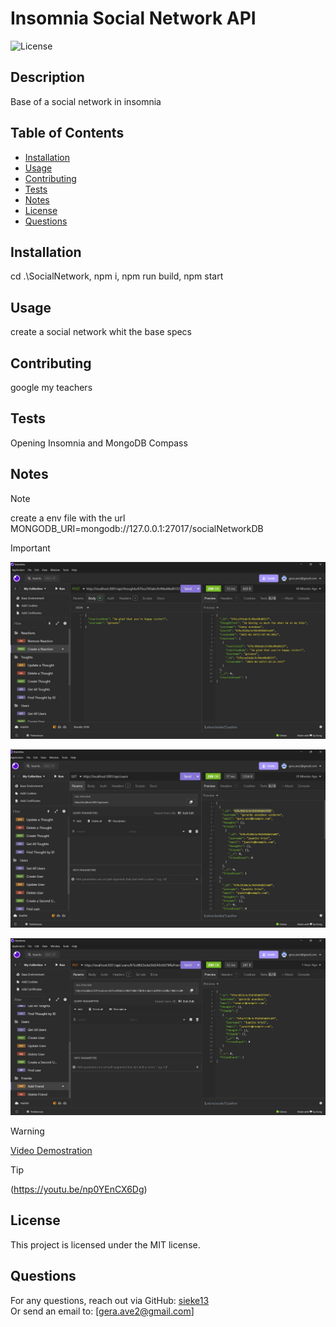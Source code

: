 
# Insomnia Social Network API

![License](https://badgen.net/badge/license/MIT/blue)

## Description
Base of a social network in insomnia

## Table of Contents
- [Installation](#installation)
- [Usage](#usage)
- [Contributing](#contributing)
- [Tests](#tests)
- [Notes](#notes)
- [License](#license)
- [Questions](#questions)

## Installation
cd .\SocialNetwork, npm i, npm run build, npm start

## Usage
create a social network whit the base specs

## Contributing
google my teachers

## Tests
Opening Insomnia and MongoDB Compass

## Notes

> [!NOTE]
> create a env file with the url  MONGODB_URI=mongodb://127.0.0.1:27017/socialNetworkDB

> [!IMPORTANT]
![Descripción de la imagen](SocialNetwork/proyecto17.jpg)
> 
![imagen](SocialNetwork/proyecto17-2.jpg)

![imagen](SocialNetwork/proyecto17-3.jpg)
> 

> [!WARNING]
> [Video Demostration](https://youtu.be/np0YEnCX6Dg)

> [!TIP]
> (https://youtu.be/np0YEnCX6Dg)

## License
This project is licensed under the MIT license.

## Questions
For any questions, reach out via GitHub: [sieke13](https://github.com/sieke13)  
Or send an email to: [gera.ave2@gmail.com]
